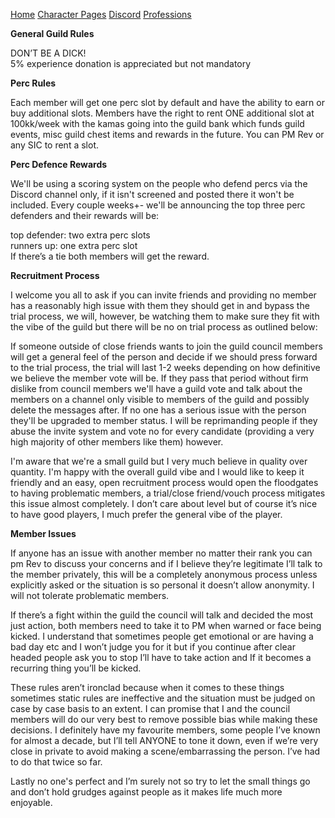 ﻿[Home](index) [Character Pages](https://www.dofus.com/en/mmorpg/community/directories/guild-pages/253100222-power) [Discord](https://discord.gg/bMYHBrW) [Professions](professions)


**General Guild Rules**

DON’T BE A DICK!    
5% experience donation is appreciated but not mandatory

**Perc Rules**

Each member will get one perc slot by default and have the ability to earn or buy additional slots. Members have the right to rent ONE additional slot at 100kk/week with the kamas going into the guild bank which funds guild events, misc guild chest items and rewards in the future. You can PM Rev or any SIC to rent a slot.

**Perc Defence Rewards**

We'll be using a scoring system on the people who defend percs via the Discord channel only, if it isn't screened and posted there it won't be included. Every couple weeks+- we'll be announcing the top three perc defenders and their rewards will be:

top defender: two extra perc slots  
runners up: one extra perc slot  
If there’s a tie both members will get the reward.

**Recruitment Process**

I welcome you all to ask if you can invite friends and providing no member has a reasonably high issue with them they should get in and bypass the trial process, we will, however, be watching them to make sure they fit with the vibe of the guild but there will be no on trial process as outlined below:

If someone outside of close friends wants to join the guild council members will get a general feel of the person and decide if we should press forward to the trial process, the trial will last 1-2 weeks depending on how definitive we believe the member vote will be. If they pass that period without firm dislike from council members we'll have a guild vote and talk about the members on a channel only visible to members of the guild and possibly delete the messages after. If no one has a serious issue with the person they'll be upgraded to member status. I will be reprimanding people if they abuse the invite system and vote no for every candidate (providing a very high majority of other members like them) however.

I'm aware that we're a small guild but I very much believe in quality over quantity. I'm happy with the overall guild vibe and I would like to keep it friendly and an easy, open recruitment process would open the floodgates to having problematic members, a trial/close friend/vouch process mitigates this issue almost completely. I don’t care about level but of course it’s nice to have good players, I much prefer the general vibe of the player.

**Member Issues**

If anyone has an issue with another member no matter their rank you can pm Rev to discuss your concerns and if I believe they’re legitimate I’ll talk to the member privately, this will be a completely anonymous process unless explicitly asked or the situation is so personal it doesn’t allow anonymity. I will not tolerate problematic members.

If there’s a fight within the guild the council will talk and decided the most just action, both members need to take it to PM when warned or face being kicked. I understand that sometimes people get emotional or are having a bad day etc and I won’t judge you for it but if you continue after clear headed people ask you to stop I’ll have to take action and If it becomes a recurring thing you’ll be kicked.

These rules aren’t ironclad because when it comes to these things sometimes static rules are ineffective and the situation must be judged on case by case basis to an extent. I can promise that I and the council members will do our very best to remove possible bias while making these decisions. I definitely have my favourite members, some people I’ve known for almost a decade, but I’ll tell ANYONE to tone it down, even if we’re very close in private to avoid making a scene/embarrassing the person. I’ve had to do that twice so far.

Lastly no one's perfect and I’m surely not so try to let the small things go and don’t hold grudges against people as it makes life much more enjoyable.
